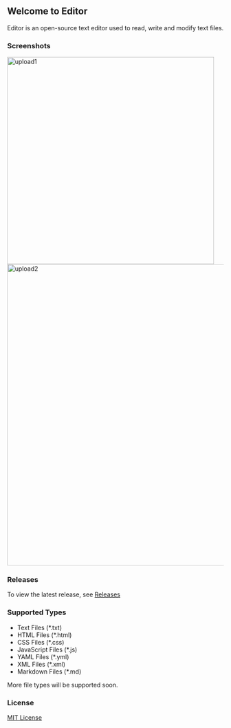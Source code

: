 ## Welcome to Editor
Editor is an open-source text editor used to read, write and modify text files.

### Screenshots
<img width="481" alt="upload1" src="https://user-images.githubusercontent.com/39607018/131180950-cae5ea21-e807-4c97-b7ee-a503f15b4ea2.PNG">
<br>
<img width="700" alt="upload2" src="https://user-images.githubusercontent.com/39607018/131180953-a68092ef-4a09-46e9-828e-80372492e97e.PNG">

### Releases
To view the latest release, see [Releases](https://github.com/mebsic/Editor/releases/latest)

### Supported Types
- Text Files (*.txt)
- HTML Files (*.html)
- CSS Files (*.css)
- JavaScript Files (*.js)
- YAML Files (*.yml)
- XML Files (*.xml)
- Markdown Files (*.md)

More file types will be supported soon.

### License
[MIT License](https://github.com/mebsic/Editor/blob/master/LICENSE)
